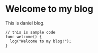 # Welcome to my blog

This is daniel blog.

```
// this is sample code
func welcome() {
  log("Welcome to my blog!");
}
```
